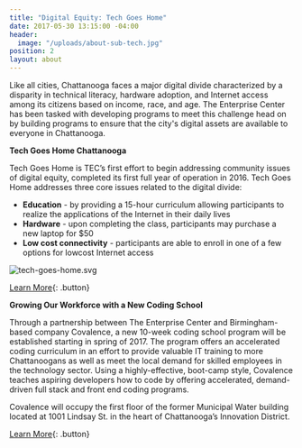 ```yaml
---
title: "Digital Equity: Tech Goes Home"
date: 2017-05-30 13:15:00 -04:00
header:
  image: "/uploads/about-sub-tech.jpg"
position: 2
layout: about
---
```


Like all cities, Chattanooga faces a major digital divide characterized by a disparity in technical literacy, hardware adoption, and Internet access among its citizens based on income, race, and age.  The Enterprise Center has been tasked with developing programs to meet this challenge head on by building programs to ensure that the city's digital assets are available to everyone in Chattanooga.

**Tech Goes Home Chattanooga**

Tech Goes Home is TEC’s first effort to begin addressing community issues of digital equity, completed its first full year of operation in 2016. Tech Goes Home addresses three core issues related to the digital divide:

- **Education** - by providing a 15-hour curriculum allowing participants to realize the applications of the Internet in their daily lives
- **Hardware** - upon completing the class, participants may purchase a new laptop for $50
- **Low cost connectivity** - participants are able to enroll in one of a few options for lowcost Internet access 

![tech-goes-home.svg](/uploads/tech-goes-home.svg)

[Learn More](){: .button}

**Growing Our Workforce with a New Coding School**

Through a partnership between The Enterprise Center and Birmingham-based company Covalence, a new 10-week coding school program will be established starting in spring of 2017.  The program offers an accelerated coding curriculum in an effort to provide valuable IT training to more Chattanoogans as well as meet the local demand for skilled employees in the technology sector.  Using a highly-effective, boot-camp style, Covalence teaches aspiring developers how to code by offering accelerated, demand-driven full stack and front end coding programs.  

Covalence will occupy the first floor of the former Municipal Water building located at 1001 Lindsay St. in the heart of Chattanooga’s Innovation District. 

[Learn More](){: .button}
